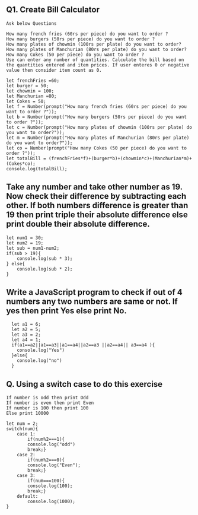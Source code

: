 ## Q1. Create Bill Calculator

```
Ask below Questions

How many french fries (60rs per piece) do you want to order ?
How many burgers (50rs per piece) do you want to order ?
How many plates of chowmin (100rs per plate) do you want to order?
How many plates of Manchurian (80rs per plate) do you want to order?
How many Cokes (50 per piece) do you want to order ?
Use can enter any number of quantities. Calculate the bill based on the quantities entered and item prices. If user enteres 0 or negative value then consider item count as 0.
```
```
let frenchFries =60;
let burger = 50;
let chowmin = 100;
let Manchurian =80;
let Cokes = 50;
let f = Number(prompt("How many french fries (60rs per piece) do you want to order ?"));
let b = Number(prompt("How many burgers (50rs per piece) do you want to order ?"));
let c = Number(prompt("How many plates of chowmin (100rs per plate) do you want to order?"));
let m = Number(prompt("How many plates of Manchurian (80rs per plate) do you want to order?"));
let co = Number(prompt("How many Cokes (50 per piece) do you want to order ?"));
let totalBill = (frenchFries*f)+(burger*b)+(chowmin*c)+(Manchurian*m)+(Cokes*co);
console.log(totalBill);
```


## Take any number and take other number as 19. Now check their difference by subtracting each other. If both numbers difference is greater than 19 then print triple their absolute difference else print double their absolute difference.

```
let num1 = 30;
let num2 = 19;
let sub = num1-num2;
if(sub > 19){
    console.log(sub * 3);
} else{
    console.log(sub * 2);
}
```

## Write a JavaScript program to check if out of 4 numbers any two numbers are same or not. If yes then print Yes else print No. 

```
  let a1 = 6;
  let a2 = 5;
  let a3 = 2;
  let a4 = 1;
  if(a1==a2||a1==a3||a1==a4||a2==a3 ||a2==a4|| a3==a4 ){
    console.log("Yes")
  }else{
    console.log("no")
  }
  ```

## Q. Using a switch case to do this exercise

```
If number is odd then print Odd
If number is even then print Even
If number is 100 then print 100
Else print 10000
```
```
let num = 2;
switch(num){
    case 1:
        if(num%2===1){
        console.log("odd")
        break;}
    case 2:
        if(num%2===0){
        console.log("Even");
        break;}
    case 3:
        if(num===100){
        console.log(100);
        break;}
    default:
        console.log(1000);
}
```